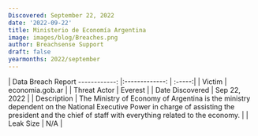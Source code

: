 ```yaml
---
Discovered: September 22, 2022
date: '2022-09-22'
title: Ministerio de Economía Argentina
image: images/blog/Breaches.png
author: Breachsense Support
draft: false
yearmonths: 2022/september
---
```



| Data Breach Report
------------:     |:-------------:    | :-----:|
| Victim      | economia.gob.ar      | 
| Threat Actor      | Everest      | 
| Date Discovered      | Sep 22, 2022      | 
| Description      | The Ministry of Economy of Argentina is the ministry dependent on the National Executive Power in charge of assisting the president and the chief of staff with everything related to the economy.      | 
| Leak Size      | N/A      | 

